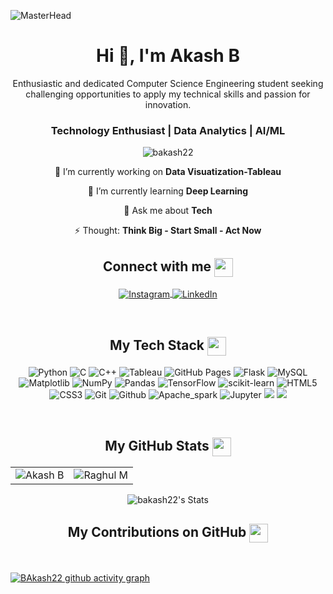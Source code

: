 <!----------------------------------- Heading Section ------------------------------------>
<p align="center">
    
![MasterHead](https://user-images.githubusercontent.com/74038190/241765440-80728820-e06b-4f96-9c9e-9df46f0cc0a5.gif)
    
</p>

<h1 align="center">Hi 👋, I'm Akash B</h1>
<p align="center">
    Enthusiastic and dedicated Computer Science Engineering student seeking challenging opportunities to apply my technical skills and passion for innovation.
</p>
<h3 align="center">  Technology Enthusiast | Data Analytics | AI/ML </h3>

<p align="center">
    <img src="https://komarev.com/ghpvc/?username=bakash22&label=PROFILE+VIEWS&color=0e75b6&style=for-the-badge" alt="bakash22" />
</p>


</div>

<!----------------------------------- About Section ------------------------------------>
 <p align="center">
🔭 I’m currently working on <b>Data Visuatization-Tableau</b>
 <p align="center">
 🌱 I’m currently learning <b>Deep Learning</b>
 <p align="center">
💬 Ask me about <b>Tech</b>
 <p align="center">
⚡ Thought: <b>Think Big - Start Small - Act Now</b>
</p>
<!----------------------------------- Social Media Links Section ------------------------------------>
<h2 align="center">
    Connect with me
    <a>
        <img align="center" src="https://user-images.githubusercontent.com/52236473/210716966-d30ec997-ad2d-488e-9406-b7305bb3a72e.png" width="30" />
    <a/>
</h2>
<p align="center">
    <a href="https://instagram.com/_akashb22">
        <img align="center" src="https://img.shields.io/badge/Instagram-%23E4405F.svg?style=for-the-badge&logo=Instagram&logoColor=white" alt="Instagram" />
    </a>
    <a href="https://linkedin.com/in/akash-b-2736a7238">
        <img align="center" src="https://img.shields.io/badge/LinkedIn-%230077B5.svg?style=for-the-badge&logo=linkedin&logoColor=white" alt="LinkedIn" />
    </a>
</p>
<br>

<!----------------------------------- Tech Stack Section ------------------------------------>
<h2 align="center">
    My Tech Stack
    <a>
        <img align="center" src="https://user-images.githubusercontent.com/52236473/210716459-e792742d-9443-4a83-96c4-fea099a560b7.png" width="30" />
    <a/>
</h2>
<p align="center">
    <img src="https://img.shields.io/badge/python-3670A0?style=for-the-badge&logo=python&logoColor=ffdd54" alt="Python" />
    <img src="https://img.shields.io/badge/c-%2300599C.svg?style=for-the-badge&logo=c&logoColor=white" alt="C" />
    <img src="https://img.shields.io/badge/c++-%2300599C.svg?style=for-the-badge&logo=c%2B%2B&logoColor=white" alt="C++" />
    <img src="https://img.shields.io/badge/Tableau-E97627?style=for-the-badge&logo=Tableau&logoColor=white" alt="Tableau" />
    <img src="https://img.shields.io/badge/github%20pages-121013?style=for-the-badge&logo=github&logoColor=white" alt="GitHub Pages" />
    <img src="https://img.shields.io/badge/flask-%23000.svg?style=for-the-badge&logo=flask&logoColor=white" alt="Flask" />
    <img src="https://img.shields.io/badge/mysql-4479A1.svg?style=for-the-badge&logo=mysql&logoColor=white" alt="MySQL" />
    <img src="https://img.shields.io/badge/Matplotlib-%23ffffff.svg?style=for-the-badge&logo=Matplotlib&logoColor=black" alt="Matplotlib" />
    <img src="https://img.shields.io/badge/numpy-%23013243.svg?style=for-the-badge&logo=numpy&logoColor=white" alt="NumPy" />
    <img src="https://img.shields.io/badge/pandas-%23150458.svg?style=for-the-badge&logo=pandas&logoColor=white" alt="Pandas" />
    <img src="https://img.shields.io/badge/TensorFlow-%23FF6F00.svg?style=for-the-badge&logo=TensorFlow&logoColor=white" alt="TensorFlow" />
    <img src="https://img.shields.io/badge/scikit--learn-%23F7931E.svg?style=for-the-badge&logo=scikit-learn&logoColor=white" alt="scikit-learn" />
    <img src="https://img.shields.io/badge/HTML5-E34F26?style=for-the-badge&logo=html5&logoColor=white" alt="HTML5" />
    <img src="https://img.shields.io/badge/CSS3-1572B6?style=for-the-badge&logo=css3&logoColor=white" alt="CSS3" />
    <img src="https://img.shields.io/badge/git-%23F05033.svg?style=for-the-badge&logo=git&logoColor=white" alt="Git" />
    <img src="https://img.shields.io/badge/GitHub-100000?style=for-the-badge&logo=github&logoColor=white" alt="Github" />
    <img src="https://img.shields.io/badge/Apache_Spark-FFFFFF?style=for-the-badge&logo=apachespark&logoColor=#E35A16" alt="Apache_spark"/>
    <img src="https://img.shields.io/badge/Jupyter-F37626.svg?&style=for-the-badge&logo=Jupyter&logoColor=white" alt="Jupyter">
    <img src="https://img.shields.io/badge/Colab-F9AB00?style=for-the-badge&logo=googlecolab&color=525252">
    <img src="	https://img.shields.io/badge/Visual_Studio_Code-0078D4?style=for-the-badge&logo=visual%20studio%20code&logoColor=white">
    
</p>
<br>

<!----------------------------------- GitHub Stats Section ------------------------------------>
<h2 align="center">
    My GitHub Stats
    <a>
        <img align="center" src="https://user-images.githubusercontent.com/52236473/210717541-d04de2c8-6180-4608-bf9a-366b155f403e.png" width="30" />
    <a/>
</h2>

<table align="center">
  <tr>
    <td>
      <img src="https://github-readme-stats.vercel.app/api/top-langs/?username=bakash22&theme=dark&show_icons=true&hide_border=true&layout=compact" alt="Akash B" />
    </td>
    <td>
      <img src="https://github-readme-streak-stats.herokuapp.com/?user=bakash22&theme=dark&hide_border=true"
      alt="Raghul M" />       </td>
  </tr>
</table>
<div align="center">
    
![bakash22's Stats](https://github-readme-stats.vercel.app/api?username=bakash22&theme=dark&show_icons=true&hide_border=true&count_private=true)
</div>


<!----------------------------------- Top Repositories Section ------------------------------------>

<!----------------------------------- Contributions Section ------------------------------------>
<h2 align="center">
    My Contributions on GitHub
    <a>
    <img align="center" src="https://user-images.githubusercontent.com/52236473/211459238-0e2284bc-b22f-410f-aa65-1ba1883c6983.png" width="30" />
    </a>   
</h2>
<br>

[![BAkash22 github activity graph](https://github-readme-activity-graph.vercel.app/graph?username=bakash22&bg_color=000000&color=2fe999&line=4c9e78&point=f2f2f2&area=true&hide_border=true)](https://github.com/ashutosh00710/github-readme-activity-graph)

